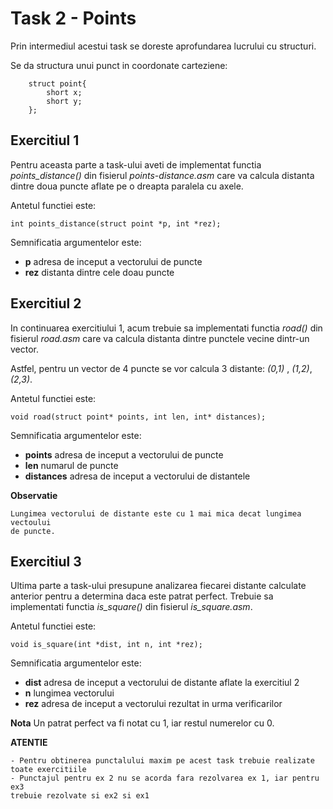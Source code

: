 # Task 2 - Points #
Prin intermediul acestui task se doreste aprofundarea lucrului cu structuri.

Se da structura unui punct in coordonate carteziene:
```
    struct point{
        short x;
        short y; 
    };
```

## Exercitiul 1 ##
Pentru aceasta parte a task-ului aveti de implementat functia *points_distance()*
din fisierul *points-distance.asm* care va calcula distanta dintre doua puncte aflate
pe o dreapta paralela cu axele.

Antetul functiei este:
```
int points_distance(struct point *p, int *rez);
```

Semnificatia argumentelor este:
- **p** adresa de inceput a vectorului de puncte
- **rez** distanta dintre cele doau puncte

## Exercitiul 2 ##
In continuarea exercitiului 1, acum trebuie sa implementati functia *road()* din
fisierul *road.asm* care va calcula distanta dintre punctele vecine dintr-un vector.

Astfel, pentru un vector de 4 puncte se vor calcula 3 distante: *(0,1)* , *(1,2)*,
*(2,3)*.

Antetul functiei este:
```
void road(struct point* points, int len, int* distances);
```

Semnificatia argumentelor este:
- **points** adresa de inceput a vectorului de puncte
- **len** numarul de puncte
- **distances** adresa de inceput a vectorului de distantele

**Observatie**
    
    Lungimea vectorului de distante este cu 1 mai mica decat lungimea vectoului
    de puncte.

## Exercitiul 3 ##

Ultima parte a task-ului presupune analizarea fiecarei distante calculate anterior
pentru a determina daca este patrat perfect. Trebuie sa implementati functia
*is_square()* din fisierul *is_square.asm*.

Antetul functiei este:
```
void is_square(int *dist, int n, int *rez);
```
Semnificatia argumentelor este:
- **dist** adresa de inceput a vectorului de distante aflate la exercitiul 2
- **n** lungimea vectorului
- **rez** adresa de inceput a vectorului rezultat in urma verificarilor

**Nota** Un patrat perfect va fi notat cu 1, iar restul numerelor cu 0.

**ATENTIE** 

    - Pentru obtinerea punctalului maxim pe acest task trebuie realizate toate exercitiile
    - Punctajul pentru ex 2 nu se acorda fara rezolvarea ex 1, iar pentru ex3 
    trebuie rezolvate si ex2 si ex1
